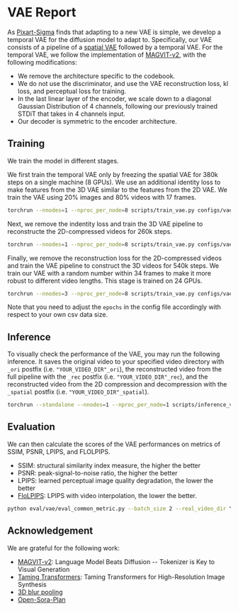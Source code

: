 # VAE Report

As [Pixart-Sigma](https://arxiv.org/abs/2403.04692) finds that adapting to a new VAE is simple, we develop a temporal VAE for the diffusion model to adapt to.
Specifically, our VAE consists of a pipeline of a [spatial VAE](https://huggingface.co/PixArt-alpha/pixart_sigma_sdxlvae_T5_diffusers) followed by a temporal VAE.
For the temporal VAE, we follow the implementation of [MAGVIT-v2](https://arxiv.org/abs/2310.05737), with the following modifications:
* We remove the architecture specific to the codebook.
* We do not use the discriminator, and use the VAE reconstruction loss, kl loss, and perceptual loss for training.
* In the last linear layer of the encoder, we scale down to a diagonal Gaussian Distribution of 4 channels, following our previously trained STDiT that takes in 4 channels input.
* Our decoder is symmetric to the encoder architecture.

## Training

We train the model in different stages.

We first train the temporal VAE only by freezing the spatial VAE for 380k steps on a single machine (8 GPUs).
We use an additional identity loss to make features from the 3D VAE similar to the features from the 2D VAE.
We train the VAE using 20% images and 80% videos with 17 frames.
```bash
torchrun --nnodes=1 --nproc_per_node=8 scripts/train_vae.py configs/vae/train/stage1.py --data-path YOUR_CSV_PATH
```
Next, we remove the indentity loss and train the 3D VAE pipeline to reconstructe the 2D-compressed videos for 260k steps.
```bash
torchrun --nnodes=1 --nproc_per_node=8 scripts/train_vae.py configs/vae/train/stage2.py --data-path YOUR_CSV_PATH
```
Finally, we remove the reconstruction loss for the 2D-compressed videos and train the VAE pipeline to construct the 3D videos for 540k steps.
We train our VAE with a random number within 34 frames to make it more robust to different video lengths.
This stage is trained on 24 GPUs.
```bash
torchrun --nnodes=3 --nproc_per_node=8 scripts/train_vae.py configs/vae/train/stage3.py --data-path YOUR_CSV_PATH
```

Note that you need to adjust the `epochs` in the config file accordingly with respect to your own csv data size.


## Inference

To visually check the performance of the VAE, you may run the following inference.
It saves the original video to your specified video directory with `_ori` postfix (i.e. `"YOUR_VIDEO_DIR"_ori`), the reconstructed video from the full pipeline with the `_rec` postfix (i.e. `"YOUR_VIDEO_DIR"_rec`), and the reconstructed video from the 2D compression and decompression with the `_spatial` postfix (i.e. `"YOUR_VIDEO_DIR"_spatial`).
```bash
torchrun --standalone --nnodes=1 --nproc_per_node=1 scripts/inference_vae.py configs/vae/inference/video.py --ckpt-path YOUR_VAE_CKPT_PATH --data-path YOUR_CSV_PATH --save-dir YOUR_VIDEO_DIR
```

## Evaluation
We can then calculate the scores of the VAE performances on metrics of SSIM, PSNR, LPIPS, and FLOLPIPS.

* SSIM: structural similarity index measure, the higher the better
* PSNR: peak-signal-to-noise ratio, the higher the better
* LPIPS:  learned perceptual image quality degradation, the lower the better
* [FloLPIPS](https://arxiv.org/pdf/2207.08119): LPIPS with video interpolation, the lower the better.

```bash
python eval/vae/eval_common_metric.py --batch_size 2 --real_video_dir YOUR_VIDEO_DIR_ori --generated_video_dir YOUR_VIDEO_DIR_rec --device cuda --sample_fps 24 --crop_size 256 --resolution 256 --num_frames 17 --sample_rate 1 --metric ssim psnr lpips flolpips
```


## Acknowledgement
We are grateful for the following work:
* [MAGVIT-v2](https://arxiv.org/abs/2310.05737): Language Model Beats Diffusion -- Tokenizer is Key to Visual Generation
* [Taming Transformers](https://github.com/CompVis/taming-transformers): Taming Transformers for High-Resolution Image Synthesis
* [3D blur pooling](https://github.com/adobe/antialiased-cnns/pull/39/commits/3d6f02b6943c58b68c19c07bc26fad57492ff3bc)
* [Open-Sora-Plan](https://github.com/PKU-YuanGroup/Open-Sora-Plan)
